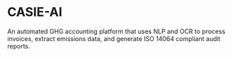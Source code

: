 # CASIE-AI
An automated GHG accounting platform that uses NLP and OCR to process invoices, extract emissions data, and generate ISO 14064 compliant audit reports.

